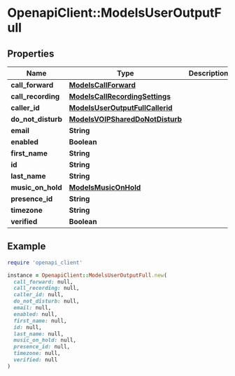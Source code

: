 # OpenapiClient::ModelsUserOutputFull

## Properties

| Name | Type | Description | Notes |
| ---- | ---- | ----------- | ----- |
| **call_forward** | [**ModelsCallForward**](ModelsCallForward.md) |  | [optional] |
| **call_recording** | [**ModelsCallRecordingSettings**](ModelsCallRecordingSettings.md) |  | [optional] |
| **caller_id** | [**ModelsUserOutputFullCallerid**](ModelsUserOutputFullCallerid.md) |  | [optional] |
| **do_not_disturb** | [**ModelsVOIPSharedDoNotDisturb**](ModelsVOIPSharedDoNotDisturb.md) |  | [optional] |
| **email** | **String** |  | [optional] |
| **enabled** | **Boolean** |  | [optional] |
| **first_name** | **String** |  | [optional] |
| **id** | **String** |  | [optional] |
| **last_name** | **String** |  | [optional] |
| **music_on_hold** | [**ModelsMusicOnHold**](ModelsMusicOnHold.md) |  | [optional] |
| **presence_id** | **String** |  | [optional] |
| **timezone** | **String** |  | [optional] |
| **verified** | **Boolean** |  | [optional] |

## Example

```ruby
require 'openapi_client'

instance = OpenapiClient::ModelsUserOutputFull.new(
  call_forward: null,
  call_recording: null,
  caller_id: null,
  do_not_disturb: null,
  email: null,
  enabled: null,
  first_name: null,
  id: null,
  last_name: null,
  music_on_hold: null,
  presence_id: null,
  timezone: null,
  verified: null
)
```

